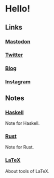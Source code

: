 # Hello!

## Links
### [Mastodon](https://mstdn.jp/@23_prime)
### [Twitter](https://twitter.com/23_prime)
### [Blog](http://23prime.hatenablog.com/)
### [Instagram](https://www.instagram.com/23_prime/)

## Notes
### [Haskell](./haskell/)
Note for Haskell.

### [Rust](./rust/)
Note for Rust.

### [LaTeX](./latex/)
About tools of LaTeX.